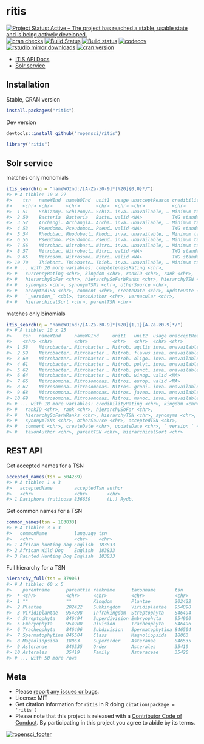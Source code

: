 ritis
=====



[![Project Status: Active – The project has reached a stable, usable state and is being actively developed.](http://www.repostatus.org/badges/latest/active.svg)](http://www.repostatus.org/#active)
[![cran checks](https://cranchecks.info/badges/worst/ritis)](https://cranchecks.info/pkgs/ritis)
[![Build Status](https://travis-ci.org/ropensci/ritis.svg?branch=master)](https://travis-ci.org/ropensci/ritis)
[![Build status](https://ci.appveyor.com/api/projects/status/pvrc9muevha00fie/branch/master?svg=true)](https://ci.appveyor.com/project/sckott/ritis/branch/master)
[![codecov](https://codecov.io/gh/ropensci/ritis/branch/master/graph/badge.svg)](https://codecov.io/gh/ropensci/ritis)
[![rstudio mirror downloads](http://cranlogs.r-pkg.org/badges/ritis)](https://github.com/metacran/cranlogs.app)
[![cran version](http://www.r-pkg.org/badges/version/ritis)](https://cran.r-project.org/package=ritis)

* [ITIS API Docs](https://www.itis.gov/ws_description.html)
* [Solr service](https://www.itis.gov/solr_documentation.html)

## Installation

Stable, CRAN version


```r
install.packages("ritis")
```

Dev version


```r
devtools::install_github("ropensci/ritis")
```


```r
library("ritis")
```

## Solr service

matches only monomials


```r
itis_search(q = "nameWOInd:/[A-Za-z0-9]*[%20]{0,0}*/")
#> # A tibble: 10 x 27
#>    tsn   nameWInd  nameWOInd  unit1  usage unacceptReason credibilityRati…
#>    <chr> <chr>     <chr>      <chr>  <chr> <chr>          <chr>           
#>  1 51    Schizomy… Schizomyc… Schiz… inva… unavailable, … Minimum taxonom…
#>  2 50    Bacteria  Bacteria   Bacte… valid <NA>           TWG standards m…
#>  3 52    Archangi… Archangia… Archa… inva… unavailable, … Minimum taxonom…
#>  4 53    Pseudomo… Pseudomon… Pseud… valid <NA>           TWG standards m…
#>  5 54    Rhodobac… Rhodobact… Rhodo… inva… unavailable, … Minimum taxonom…
#>  6 55    Pseudomo… Pseudomon… Pseud… inva… unavailable, … Minimum taxonom…
#>  7 56    Nitrobac… Nitrobact… Nitro… inva… unavailable, … Minimum taxonom…
#>  8 57    Nitrobac… Nitrobact… Nitro… valid <NA>           TWG standards m…
#>  9 65    Nitrosom… Nitrosomo… Nitro… valid <NA>           TWG standards m…
#> 10 70    Thiobact… Thiobacte… Thiob… inva… unavailable, … Minimum taxonom…
#> # ... with 20 more variables: completenessRating <chr>,
#> #   currencyRating <chr>, kingdom <chr>, rankID <chr>, rank <chr>,
#> #   hierarchySoFar <chr>, hierarchySoFarWRanks <chr>, hierarchyTSN <chr>,
#> #   synonyms <chr>, synonymTSNs <chr>, otherSource <chr>,
#> #   acceptedTSN <chr>, comment <chr>, createDate <chr>, updateDate <chr>,
#> #   `_version_` <dbl>, taxonAuthor <chr>, vernacular <chr>,
#> #   hierarchicalSort <chr>, parentTSN <chr>
```

matches only binomials


```r
itis_search(q = "nameWOInd:/[A-Za-z0-9]*[%20]{1,1}[A-Za-z0-9]*/")
#> # A tibble: 10 x 25
#>    tsn   nameWInd     nameWOInd     unit1   unit2  usage unacceptReason   
#>    <chr> <chr>        <chr>         <chr>   <chr>  <chr> <chr>            
#>  1 58    Nitrobacter… Nitrobacter … Nitrob… agilis inva… unavailable, dat…
#>  2 59    Nitrobacter… Nitrobacter … Nitrob… flavus inva… unavailable, dat…
#>  3 60    Nitrobacter… Nitrobacter … Nitrob… oligo… inva… unavailable, dat…
#>  4 61    Nitrobacter… Nitrobacter … Nitrob… polyt… inva… unavailable, dat…
#>  5 62    Nitrobacter… Nitrobacter … Nitrob… punct… inva… unavailable, dat…
#>  6 64    Nitrobacter… Nitrobacter … Nitrob… winog… valid <NA>             
#>  7 66    Nitrosomona… Nitrosomonas… Nitros… europ… valid <NA>             
#>  8 67    Nitrosomona… Nitrosomonas… Nitros… groni… inva… unavailable, dat…
#>  9 68    Nitrosomona… Nitrosomonas… Nitros… javen… inva… unavailable, dat…
#> 10 69    Nitrosomona… Nitrosomonas… Nitros… monoc… inva… unavailable, dat…
#> # ... with 18 more variables: credibilityRating <chr>, kingdom <chr>,
#> #   rankID <chr>, rank <chr>, hierarchySoFar <chr>,
#> #   hierarchySoFarWRanks <chr>, hierarchyTSN <chr>, synonyms <chr>,
#> #   synonymTSNs <chr>, otherSource <chr>, acceptedTSN <chr>,
#> #   comment <chr>, createDate <chr>, updateDate <chr>, `_version_` <dbl>,
#> #   taxonAuthor <chr>, parentTSN <chr>, hierarchicalSort <chr>
```

## REST API

Get accepted names for a TSN


```r
accepted_names(tsn = 504239)
#> # A tibble: 1 x 3
#>   acceptedName        acceptedTsn author    
#>   <chr>               <chr>       <chr>     
#> 1 Dasiphora fruticosa 836659      (L.) Rydb.
```

Get common names for a TSN


```r
common_names(tsn = 183833)
#> # A tibble: 3 x 3
#>   commonName          language tsn   
#>   <chr>               <chr>    <chr> 
#> 1 African hunting dog English  183833
#> 2 African Wild Dog    English  183833
#> 3 Painted Hunting Dog English  183833
```

Full hierarchy for a TSN


```r
hierarchy_full(tsn = 37906)
#> # A tibble: 60 x 5
#>    parentname      parenttsn rankname      taxonname       tsn   
#>  * <chr>           <chr>     <chr>         <chr>           <chr> 
#>  1 ""              ""        Kingdom       Plantae         202422
#>  2 Plantae         202422    Subkingdom    Viridiplantae   954898
#>  3 Viridiplantae   954898    Infrakingdom  Streptophyta    846494
#>  4 Streptophyta    846494    Superdivision Embryophyta     954900
#>  5 Embryophyta     954900    Division      Tracheophyta    846496
#>  6 Tracheophyta    846496    Subdivision   Spermatophytina 846504
#>  7 Spermatophytina 846504    Class         Magnoliopsida   18063 
#>  8 Magnoliopsida   18063     Superorder    Asteranae       846535
#>  9 Asteranae       846535    Order         Asterales       35419 
#> 10 Asterales       35419     Family        Asteraceae      35420 
#> # ... with 50 more rows
```

## Meta

* Please [report any issues or bugs](https://github.com/ropensci/ritis/issues).
* License: MIT
* Get citation information for `ritis` in R doing `citation(package = 'ritis')`
* Please note that this project is released with a [Contributor Code of Conduct](CONDUCT.md). By participating in this project you agree to abide by its terms.

[![ropensci_footer](http://ropensci.org/public_images/github_footer.png)](http://ropensci.org)
